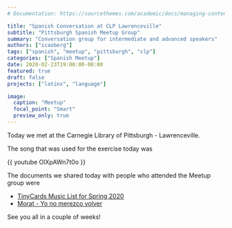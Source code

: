 ```yaml
---
# Documentation: https://sourcethemes.com/academic/docs/managing-content/

title: "Spanish Conversation at CLP Lawrenceville"
subtitle: "Pittsburgh Spanish Meetup Group"
summary: "Conversation group for intermediate and advanced speakers"
authors: ["icaoberg"]
tags: ["spanish", "meetup", "pittsburgh", "clp"]
categories: ["Spanish Meetup"]
date: 2020-02-23T19:00:00-00:00
featured: true
draft: false
projects: ["latinx", "language"]

image:
  caption: "Meetup"
  focal_point: "Smart"
  preview_only: true
---
```


Today we met at the Carnegie Library of Pittsburgh - Lawrenceville.

The song that was used for the exercise today was

{{ youtube OlXpAWn7t0o }}

The documents we shared today with people who attended the Meetup group were

* [TinyCards Music List for Spring 2020](./music_list_-_spring_2020.pdf)
* [Morat - Yo no merezco volver](./spring_2020_-_morat_-_yo_no_merezco_volver.pdf)

See you all in a couple of weeks!
